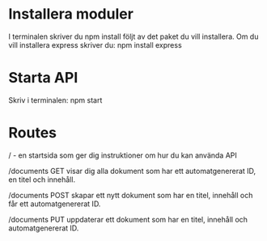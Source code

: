 # Installera moduler
I terminalen skriver du npm install följt av det paket du vill installera.
Om du vill installera express skriver du:
npm install express

# Starta API
Skriv i terminalen: npm start

# Routes
/ - en startsida som ger dig instruktioner om hur du kan använda API

/documents GET visar dig alla dokument som har ett automatgenererat ID, en titel och innehåll.

/documents POST skapar ett nytt dokument som har en titel, innehåll och får ett automatgenererat ID.

/documents PUT uppdaterar ett dokument som har en titel, innehåll och automatgenererat ID.